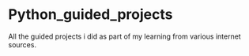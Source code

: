 # Python_guided_projects
All the guided projects i did as part of my learning from various internet sources.

